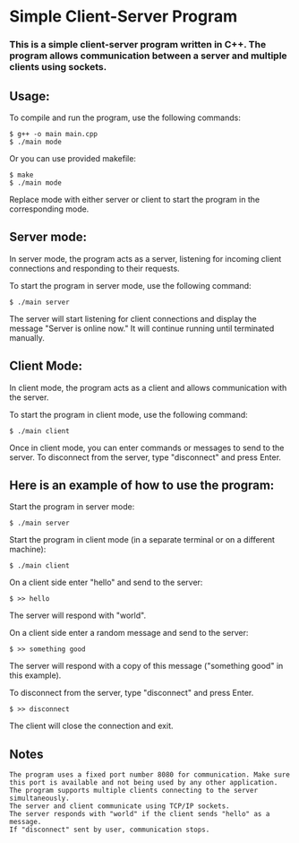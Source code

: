 # Simple Client-Server Program

### This is a simple client-server program written in C++. The program allows communication between a server and multiple clients using sockets.

## Usage:

To compile and run the program, use the following commands:

    $ g++ -o main main.cpp
    $ ./main mode


Or you can use provided makefile:

    $ make
    $ ./main mode

Replace mode with either server or client to start the program in the corresponding mode.

## Server mode:

In server mode, the program acts as a server, listening for incoming client connections and responding to their requests.

To start the program in server mode, use the following command:

    $ ./main server

The server will start listening for client connections and display the message "Server is online now." It will continue running until terminated manually.

## Client Mode:

In client mode, the program acts as a client and allows communication with the server.

To start the program in client mode, use the following command:

    $ ./main client

Once in client mode, you can enter commands or messages to send to the server. To disconnect from the server, type "disconnect" and press Enter.

## Here is an example of how to use the program:

Start the program in server mode:

    $ ./main server

Start the program in client mode (in a separate terminal or on a different machine):

    $ ./main client

On a client side enter "hello" and send to the server:

    $ >> hello

The server will respond with "world".

On a client side enter a random message and send to the server:

    $ >> something good

The server will respond with a copy of this message ("something good" in this example).

To disconnect from the server, type "disconnect" and press Enter.

    $ >> disconnect

The client will close the connection and exit.
## Notes

    The program uses a fixed port number 8080 for communication. Make sure this port is available and not being used by any other application.
    The program supports multiple clients connecting to the server simultaneously.
    The server and client communicate using TCP/IP sockets.
    The server responds with "world" if the client sends "hello" as a message.
    If "disconnect" sent by user, communication stops.